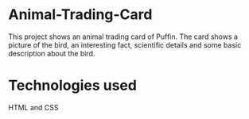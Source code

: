 # Animal-Trading-Card

This project shows an animal trading card of Puffin. The card shows a picture of the bird, an interesting fact, scientific details and some basic description about the bird.

# Technologies used

HTML and CSS
